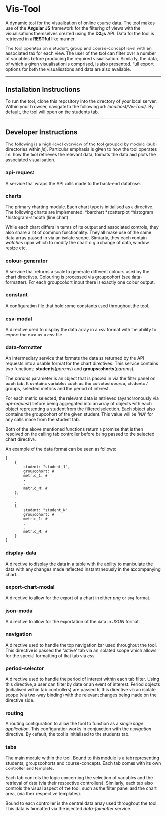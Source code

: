 # Vis-Tool
A dynamic tool for the visualisation of online course data. The tool makes use of the **Angular JS** framework for the filtering of views with the visualisations themselves created using the **D3.js** API. Data for the tool is retrieved in a **RESTful** like manner.

The tool operates on a student, group and course-concept level with an associated tab for each view. The user of the tool can filter over a number of variables before producing the required visualisation. Similarly, the data, of which a given visualisation is comprised, is also presented. Full export options for both the visualisations and data are also available.

----

## Installation Instructions
To run the tool, clone this repository into the directory of your local server. Within your browser, navigate to the following url: *localhost/Vis-Tool/*. By default, the tool will open on the students tab.

----

## Developer Instructions
The following is a high-level overview of the tool grouped by module (sub-directories within *js*). Particular emphasis is given to how the tool operates *i.e.* how the tool retrieves the relevant data, formats the data and plots the associated visualisation.

### api-request
A service that wraps the API calls made to the back-end database. 

### charts
The primary charting module. Each chart type is initialised as a directive. 
The following charts are implemented: 
*barchart 
*scatterplot
*histogram
*histogram-smooth (line chart)

While each chart differs in terms of its output and associated controls, they also share a lot of common functionality. They all make use of the same data array passed in via an isolate scope. Similarly, they each contain *watches* upon which to modify the chart *e.g* a change of data, window resize etc.

### colour-generator
A service that returns a scale to generate different colours used by the chart directives. Colouring is processed via groupcohort (see data-formatter). For each groupcohort input there is exactly one colour output.

### constant
A configuration file that hold some constants used throughout the tool. 

### csv-modal
A directive used to display the data array in a *csv* format with the ability to export the data as a csv file.

### data-formatter
An intermediary service that formats the data as returned by the API requests into a usable format for the chart directives. This service contains two functions: **students**(*params*) and **groupscohorts**(*params*).

The *params* parameter is an object that is passed in via the filter panel on each tab. It contains variables such as the selected course, students / groups, selected metrics and the period of interest.

For each metric selected, the relevant data is retrieved (aysnchronously via *api-request*) before being aggregated into an array of objects with each object representing a student from the filtered selection. Each object also contains the groupcohort of the given student. This value will be *'NA'* for any calls made from the student tab.

Both of the above mentioned functions return a promise that is then resolved on the calling tab controller before being passed to the selected chart directive.

An example of the data format can be seen as follows:

	[
		{
			student: "student_1",
			groupcohort: #
			metric_1: #
			.
			.
			metric_M: #
		},
		.
		.
		{
			student: "student_N"
			groupcohort: #
			metric_1: #
			.
			.
			metric_M: #
		}
	]

### display-data
A directive to display the data in a table with the ability to manipulate the data with any changes made reflected instantaneously in the accompanying chart.

### export-chart-modal
A directive to allow for the export of a chart in either *png* or *svg* format.

### json-modal
A directive to allow for the exportation of the data in *JSON* format.

### navigation
A directive used to handle the top navigation bar used throughout the tool. This directive is passed the 'active' tab via an isolated scope which allows for the special formatting of that tab via *css*.

### period-selector
A directive used to handle the period of interest within each tab filter. Using this directive, a user can filter by date or an event of interest. Period objects (initialised within tab controllers) are passed to this directive via an isolate scope (via two-way binding) with the relevant changes being made on the directive side.

### routing
A routing configuration to allow the tool to function as a *single page application*. This configuration works in conjunction with the *navigation* directive. By default, the tool is initialised to the students tab.

### tabs
The main module within the tool. Bound to this module is a tab representing students, groupscohorts and course-concepts. Each tab comes with its own controller and template.

Each tab controls the logic concerning the selection of variables and the retrieval of data (via their respective controllers). Similarly, each tab also controls the visual aspect of the tool, such as the filter panel and the chart area, (via their respective templates). 

Bound to each controller is the central data array used throughout the tool. This data is formatted via the injected *data-formatter* service.